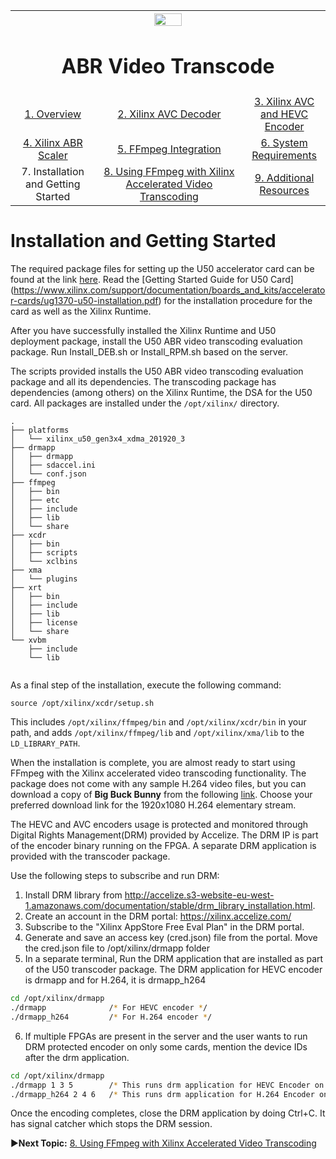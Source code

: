 
<table style="width:100%">
  <tr>
    <th width="100%" colspan="6"><img src="https://www.xilinx.com/content/dam/xilinx/imgs/press/media-kits/corporate/xilinx-logo.png" width="30%"/><h1>ABR Video Transcode</h2>
</th>
  </tr>
  <tr>
    <td align="center"><a href="README.md">1. Overview</a></td>
    <td align="center"><a href="xilinx-avc-decoder.md">2. Xilinx AVC Decoder</a></td>
    <td align="center"><a href="xilinx-avc-hevc-encoder.md">3. Xilinx AVC and HEVC Encoder</a></td>
    </tr>
    <tr>
    <td align="center"><a href="xilinx-abr-scaler.md">4. Xilinx ABR Scaler</a></td>
    <td align="center"><a href="ffmpeg-integration.md">5. FFmpeg Integration</a></td>
    <td align="center"><a href="system-requirements.md">6. System Requirements</a></td>
    </tr>
    <tr><td align="center">7. Installation and Getting Started</td>
    <td align="center"><a href="using-ffmpeg-with-xilinx.md">8. Using FFmpeg with Xilinx Accelerated Video Transcoding</a></td>
    <td align="center"><a href="additional-resources.md">9. Additional Resources</a></td>
  </tr>
</table>

# Installation and Getting Started

The required package files for setting up the U50 accelerator card can be found at the link [here](https://www.author.uat.xilinx.com/products/boards-and-kits/alveo/u50.html#gettingStarted). Read the [Getting Started Guide for U50 Card] (https://www.xilinx.com/support/documentation/boards_and_kits/accelerator-cards/ug1370-u50-installation.pdf) for the installation procedure for the card as well as the Xilinx Runtime.

After you have successfully installed the Xilinx Runtime and U50 deployment package, install the U50 ABR video transcoding evaluation package. Run Install_DEB.sh or Install_RPM.sh based on the server.

The scripts provided installs the U50 ABR video transcoding evaluation package and all its dependencies. The transcoding package has dependencies (among others) on the Xilinx Runtime, the DSA for the U50 card. All packages are installed under the `/opt/xilinx/` directory.

```console
.
├── platforms
│   └── xilinx_u50_gen3x4_xdma_201920_3
├── drmapp
│   ├── drmapp
│   ├── sdaccel.ini
│   └── conf.json
├── ffmpeg
│   ├── bin
│   ├── etc
│   ├── include
│   ├── lib
│   └── share
├── xcdr
│   ├── bin
│   ├── scripts
│   └── xclbins
├── xma
│   └── plugins
├── xrt
│   ├── bin
│   ├── include
│   ├── lib
│   ├── license
│   └── share
└── xvbm
    ├── include
    └── lib
 
```

 As a final step of the installation, execute the following command:

`source /opt/xilinx/xcdr/setup.sh`

This includes `/opt/xilinx/ffmpeg/bin` and `/opt/xilinx/xcdr/bin` in your path, and adds `/opt/xilinx/ffmpeg/lib` and `/opt/xilinx/xma/lib` to the `LD_LIBRARY_PATH`.

When the installation is complete, you are almost ready to start using FFmpeg with the Xilinx accelerated video transcoding functionality. The package does not come with any sample H.264 video files, but you can download a copy of **Big Buck Bunny** from the following [link](https://peach.blender.org/download/). Choose your preferred download link for the 1920x1080 H.264 elementary stream.

The HEVC and AVC encoders usage is protected and monitored through Digital Rights Management(DRM) provided by Accelize. The DRM IP is part of the encoder binary running on the FPGA. A separate DRM application is provided with the transcoder package.

Use the following steps to subscribe and run DRM:
1. Install DRM library from http://accelize.s3-website-eu-west-1.amazonaws.com/documentation/stable/drm_library_installation.html.
2. Create an account in the DRM portal: https://xilinx.accelize.com/
3. Subscribe to the "Xilinx AppStore Free Eval Plan" in the DRM portal.
4. Generate and save an access key (cred.json) file from the portal. Move the cred.json file to /opt/xilinx/drmapp folder
5. In a separate terminal, Run the DRM application that are installed as part of the U50 transcoder package. The DRM application for HEVC encoder is drmapp and for H.264, it is drmapp_h264

 ``` bash
cd /opt/xilinx/drmapp
./drmapp              /* For HEVC encoder */
./drmapp_h264         /* For H.264 encoder */
```

6. If multiple FPGAs are present in the server and the user wants to run DRM protected encoder on only some cards, mention the device IDs after the drm application.

 ``` bash
cd /opt/xilinx/drmapp
./drmapp 1 3 5        /* This runs drm application for HEVC Encoder on FPGA device IDs 1 , 3 and 5 */
./drmapp_h264 2 4 6   /* This runs drm application for H.264 Encoder on FPGA device IDs 2, 4 and 6 */
```

Once the encoding completes, close the DRM application by doing Ctrl+C. It has signal catcher which stops the DRM session.

:arrow_forward:**Next Topic:**  [8. Using FFmpeg with Xilinx Accelerated Video Transcoding](using-ffmpeg-with-xilinx.md)

